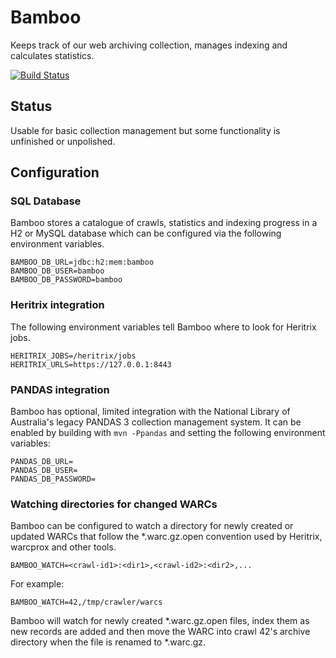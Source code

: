 # Bamboo

Keeps track of our web archiving collection, manages indexing and calculates statistics.

[![Build Status](https://travis-ci.org/nla/bamboo.svg?branch=master)](https://travis-ci.org/nla/bamboo)

## Status

Usable for basic collection management but some functionality is unfinished or unpolished.

## Configuration

### SQL Database

Bamboo stores a catalogue of crawls, statistics and indexing progress in a H2 or MySQL database which can be configured
via the following environment variables.

    BAMBOO_DB_URL=jdbc:h2:mem:bamboo
    BAMBOO_DB_USER=bamboo
    BAMBOO_DB_PASSWORD=bamboo

### Heritrix integration

The following environment variables tell Bamboo where to look for Heritrix jobs.

    HERITRIX_JOBS=/heritrix/jobs
    HERITRIX_URLS=https://127.0.0.1:8443

### PANDAS integration

Bamboo has optional, limited integration with the National Library of Australia's legacy PANDAS 3 collection management
system.  It can be enabled by building with `mvn -Ppandas` and setting the following environment variables:

    PANDAS_DB_URL=
    PANDAS_DB_USER=
    PANDAS_DB_PASSWORD=

### Watching directories for changed WARCs

Bamboo can be configured to watch a directory for newly created or updated WARCs that follow the *.warc.gz.open
convention used by Heritrix, warcprox and other tools.

    BAMBOO_WATCH=<crawl-id1>:<dir1>,<crawl-id2>:<dir2>,...

For example:

    BAMBOO_WATCH=42,/tmp/crawler/warcs

Bamboo will watch for newly created *.warc.gz.open files, index them as new records are added and then move the WARC
into crawl 42's archive directory when the file is renamed to *.warc.gz.
